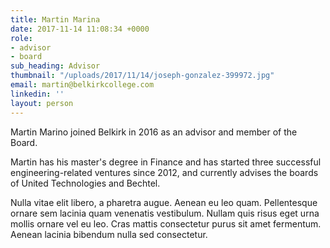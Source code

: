 ```yaml
---
title: Martin Marina
date: 2017-11-14 11:08:34 +0000
role:
- advisor
- board
sub_heading: Advisor
thumbnail: "/uploads/2017/11/14/joseph-gonzalez-399972.jpg"
email: martin@belkirkcollege.com
linkedin: ''
layout: person
---
```


Martin Marino joined Belkirk in 2016 as an advisor and member of the Board.

Martin has his master's degree in Finance and has started three successful engineering-related ventures since 2012, and currently advises the boards of United Technologies and Bechtel.

Nulla vitae elit libero, a pharetra augue. Aenean eu leo quam. Pellentesque ornare sem lacinia quam venenatis vestibulum. Nullam quis risus eget urna mollis ornare vel eu leo. Cras mattis consectetur purus sit amet fermentum. Aenean lacinia bibendum nulla sed consectetur.
